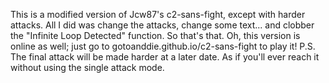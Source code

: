 This is a modified version of Jcw87's c2-sans-fight, except with harder attacks. All I did was change the attacks, change some text... and clobber the "Infinite Loop Detected" function. So that's that. Oh, this version is online as well; just go to gotoanddie.github.io/c2-sans-fight to play it!
P.S. The final attack will be made harder at a later date. As if you'll ever reach it without using the single attack mode.

